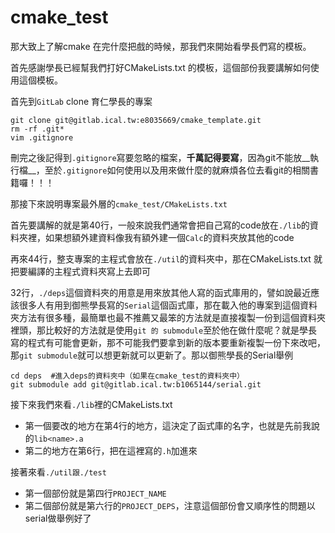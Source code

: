 # cmake_test

那大致上了解cmake 在完什麼把戲的時候，那我們來開始看學長們寫的模板。

首先感謝學長已經幫我們打好CMakeLists.txt 的模板，這個部份我要講解如何使用這個模板。

首先到`GitLab` clone 育仁學長的專案

```shell
git clone git@gitlab.ical.tw:e8035669/cmake_template.git
rm -rf .git*
vim .gitignore
```

刪完之後記得到`.gitignore`寫要忽略的檔案，__千萬記得要寫__，因為git不能放__執行檔__，至於`.gitignore`如何使用以及用來做什麼的就麻煩各位去看git的相關書籍囉！！！

那接下來說明專案最外層的`cmake_test/CMakeLists.txt`

首先要講解的就是第40行，一般來說我們通常會把自己寫的code放在`./lib`的資料夾裡，如果想額外建資料像我有額外建一個`Calc`的資料夾放其他的code

再來44行，整支專案的主程式會放在`./util`的資料夾中，那在CMakeLists.txt 就把要編譯的主程式資料夾寫上去即可

32行，`./deps`這個資料夾的用意是用來放其他人寫的函式庫用的，譬如說最近應該很多人有用到御熊學長寫的`Serial`這個函式庫，那在載入他的專案到這個資料夾方法有很多種，最簡單也最不推薦又最笨的方法就是直接複製一份到這個資料夾裡頭，那比較好的方法就是使用`git 的 submodule`至於他在做什麼呢？就是學長寫的程式有可能會更新，那不可能我們要拿到新的版本要重新複製一份下來改吧，那`git submodule`就可以想更新就可以更新了。那以御熊學長的Serial舉例

```shell
cd deps  #進入deps的資料夾中（如果在cmake_test的資料夾中）
git submodule add git@gitlab.ical.tw:b1065144/serial.git
```



接下來我們來看`./lib`裡的CMakeLists.txt

- 第一個要改的地方在第4行的地方，這決定了函式庫的名字，也就是先前我說的`lib<name>.a` 
- 第二的地方在第6行，把在這裡寫的`.h`加進來



接著來看`./util跟./test`

- 第一個部份就是第四行`PROJECT_NAME`
- 第二個部份就是第六行的`PROJECT_DEPS`，注意這個部份會又順序性的問題以serial做舉例好了


